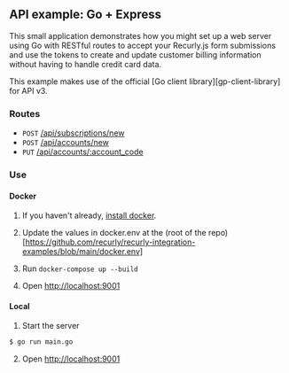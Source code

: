 ## API example: Go + Express

This small application demonstrates how you might set up a web server
using Go with RESTful routes to accept your Recurly.js
form submissions and use the tokens to create and update customer billing
information without having to handle credit card data.

This example makes use of the official [Go client library][gp-client-library] for API v3.

### Routes

- `POST` [/api/subscriptions/new](main.go#L25-96)
- `POST` [/api/accounts/new](main.go#99-124)
- `PUT` [/api/accounts/:account_code](main.go#127-151)

### Use

#### Docker

1. If you haven't already, [install docker](https://www.docker.com/get-started).

2. Update the values in docker.env at the (root of the repo)[https://github.com/recurly/recurly-integration-examples/blob/main/docker.env]

3. Run `docker-compose up --build`

4. Open [http://localhost:9001](http://localhost:9001)

#### Local

1. Start the server

  ```bash
  $ go run main.go
  ```
2. Open [http://localhost:9001](http://localhost:9001)

[client]: https://github.com/recurly/recurly-client-go
